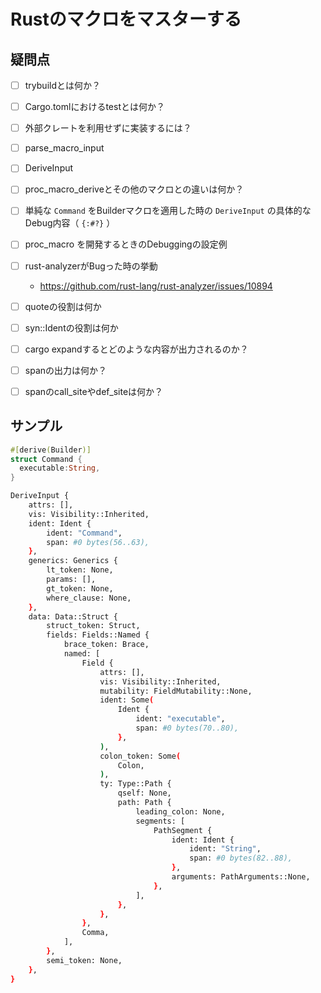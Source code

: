 # Rustのマクロをマスターする

## 疑問点
- [ ] trybuildとは何か？
- [ ] Cargo.tomlにおけるtestとは何か？
- [ ] 外部クレートを利用せずに実装するには？
- [ ] parse_macro_input
- [ ] DeriveInput
- [ ] proc_macro_deriveとその他のマクロとの違いは何か？
- [ ] 単純な `Command` をBuilderマクロを適用した時の `DeriveInput` の具体的なDebug内容（ `{:#?}` ）
- [ ] proc_macro を開発するときのDebuggingの設定例
- [ ] rust-analyzerがBugった時の挙動
  - https://github.com/rust-lang/rust-analyzer/issues/10894
- [ ] quoteの役割は何か
- [ ] syn::Identの役割は何か
- [ ] cargo expandするとどのような内容が出力されるのか？
- [ ] spanの出力は何か？
- [ ] spanのcall_siteやdef_siteは何か？


## サンプル

```rust
#[derive(Builder)]
struct Command {
  executable:String,
}
```

```bash
DeriveInput {
    attrs: [],
    vis: Visibility::Inherited,
    ident: Ident {
        ident: "Command",
        span: #0 bytes(56..63),
    },
    generics: Generics {
        lt_token: None,
        params: [],
        gt_token: None,
        where_clause: None,
    },
    data: Data::Struct {
        struct_token: Struct,
        fields: Fields::Named {
            brace_token: Brace,
            named: [
                Field {
                    attrs: [],
                    vis: Visibility::Inherited,
                    mutability: FieldMutability::None,
                    ident: Some(
                        Ident {
                            ident: "executable",
                            span: #0 bytes(70..80),
                        },
                    ),
                    colon_token: Some(
                        Colon,
                    ),
                    ty: Type::Path {
                        qself: None,
                        path: Path {
                            leading_colon: None,
                            segments: [
                                PathSegment {
                                    ident: Ident {
                                        ident: "String",
                                        span: #0 bytes(82..88),
                                    },
                                    arguments: PathArguments::None,
                                },
                            ],
                        },
                    },
                },
                Comma,
            ],
        },
        semi_token: None,
    },
}
```
